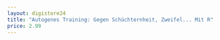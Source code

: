 ```yaml
---
layout: digistore24
title: "Autogenes Training: Gegen Schüchternheit, Zweifel... Mit R"
price: 2.99
---
```

